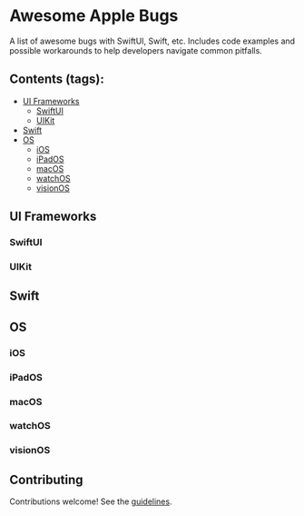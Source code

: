 # Awesome Apple Bugs


A list of awesome bugs with SwiftUI, Swift, etc. Includes code examples and possible workarounds to help developers navigate common pitfalls.


## Contents (tags):


- [UI Frameworks](#ui-frameworks)
  - [SwiftUI](#swiftui)
  - [UIKit](#uikit)
- [Swift](#swift)
- [OS](#os)
  - [iOS](#ios)
  - [iPadOS](#ipados)
  - [macOS](#macos)
  - [watchOS](#watchos)
  - [visionOS](#visionOS)


## UI Frameworks


### SwiftUI


### UIKit


## Swift


## OS


### iOS


### iPadOS


### macOS


### watchOS


### visionOS


## Contributing


Contributions welcome! See the [guidelines](https://github.com/VAndrJ/awesome-apple-bugs/blob/main/.github/CONTRIBUTING.md).
